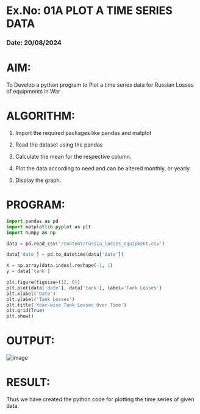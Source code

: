 # Ex.No: 01A PLOT A TIME SERIES DATA
###  Date: 20/08/2024

# AIM:
To Develop a python program to Plot a time series data for Russian Losses of equipments in War

# ALGORITHM:

1. Import the required packages like pandas and matplot

2. Read the dataset using the pandas

3. Calculate the mean for the respective column.

4. Plot the data according to need and can be altered monthly, or yearly.

5. Display the graph.

# PROGRAM:

```py
import pandas as pd
import matplotlib.pyplot as plt
import numpy as np
```
```py
data = pd.read_csv('/content/russia_losses_equipment.csv')
```
```py
data['date'] = pd.to_datetime(data['date'])
```

```py
X = np.array(data.index).reshape(-1, 1)
y = data['tank']
```

```py
plt.figure(figsize=(12, 6))
plt.plot(data['date'], data['tank'], label='Tank Losses')
plt.xlabel('Date')
plt.ylabel('Tank Losses')
plt.title('Year-wise Tank Losses Over Time')
plt.grid(True)
plt.show()
```

# OUTPUT:

![image](https://github.com/user-attachments/assets/2f082266-8294-4769-9b0e-1fe2ed67cf1e)



# RESULT:
Thus we have created the python code for plotting the time series of given data.
